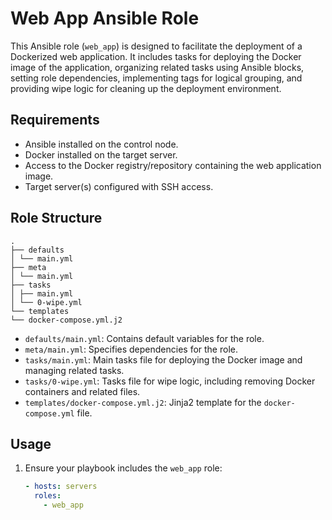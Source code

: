 # Web App Ansible Role

This Ansible role (`web_app`) is designed to facilitate the deployment of a Dockerized web application. It includes tasks for deploying the Docker image of the application, organizing related tasks using Ansible blocks, setting role dependencies, implementing tags for logical grouping, and providing wipe logic for cleaning up the deployment environment.

## Requirements

- Ansible installed on the control node.
- Docker installed on the target server.
- Access to the Docker registry/repository containing the web application image.
- Target server(s) configured with SSH access.

## Role Structure

````
.
├── defaults
│ └── main.yml
├── meta
│ └── main.yml
├── tasks
│ ├── main.yml
│ └── 0-wipe.yml
└── templates
└── docker-compose.yml.j2
````

- `defaults/main.yml`: Contains default variables for the role.
- `meta/main.yml`: Specifies dependencies for the role.
- `tasks/main.yml`: Main tasks file for deploying the Docker image and managing related tasks.
- `tasks/0-wipe.yml`: Tasks file for wipe logic, including removing Docker containers and related files.
- `templates/docker-compose.yml.j2`: Jinja2 template for the `docker-compose.yml` file.

## Usage

1. Ensure your playbook includes the `web_app` role:

    ```yaml
    - hosts: servers
      roles:
        - web_app